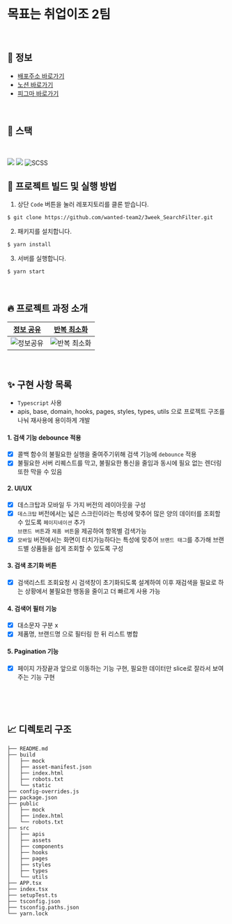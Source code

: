 # 목표는 취업이조 2팀

<br>

## 🚀 정보

- [배포주소 바로가기](https://wanted-team2.netlify.app/)
- [노션 바로가기](https://sleepy-oxygen-343.notion.site/3-37f615ee8bef4160ba99cb55323f5cd1)
- [피그마 바로가기](https://www.figma.com/file/REkIeMk5Za8aGg5YSNqBMc/%EC%97%90%EB%84%88%EC%A7%80-%EB%B0%B8%EB%9F%B0%EC%8A%A4?node-id=0%3A1)

<br>

## 📝 스택

<br/>

<img src="https://img.shields.io/badge/javascript-F7DF1E?style=for-the-badge&logo=javascript&logoColor=black"> <img src="https://img.shields.io/badge/TypeScript-007ACC?style=for-the-badge&logo=typescript&logoColor=white"> <img alt="SCSS" src="https://img.shields.io/badge/styled--components-DB7093?style=for-the-badge&logo=styled-components&logoColor=white"/></a>

## 👀 프로젝트 빌드 및 실행 방법

1. 상단 `Code` 버튼을 눌러 레포지토리를 클론 받습니다.

```
$ git clone https://github.com/wanted-team2/3week_SearchFilter.git
```

2. 패키지를 설치합니다.

```
$ yarn install
```

3. 서버를 실행합니다.

```
$ yarn start
```

<br>

## 🔥 프로젝트 과정 소개

| [정보 공유](https://www.notion.so/5520df8322e549ebb29b4528de020d52)| [반복 최소화](./styles/font.ts)|
| --- | --- |
| ![정보공유](https://user-images.githubusercontent.com/78653426/153548448-d9e13041-e5fa-4b66-b69f-9b54b8d8fbdc.png) | ![반복 최소화](https://user-images.githubusercontent.com/68528752/154165034-04acc4b2-c218-4474-96b4-57841b0d1772.png) |


<br>


## ✨ 구현 사항 목록 
-    `Typescript` 사용
-    apis, base, domain, hooks, pages, styles, types, utils 으로 프로젝트 구조를 나눠 재사용에 용이하게 개발

#### 1. 검색 기능 debounce 적용
- [x] 콜백 함수의 불필요한 실행을 줄여주기위해 검색 기능에 `debounce` 적용
- [x] 불필요한 서버 리퀘스트를 막고, 불필요한 통신을 줄임과 동시에 필요 없는 렌더링 또한 막을 수 있음

#### 2. UI/UX
- [x] 데스크탑과 모바일 두 가지 버전의 레이아웃을 구성
- [x] `데스크탑` 버전에서는 넓은 스크린이라는 특성에 맞추어 많은 양의 데이터를 조회할 수 있도록  `페이지네이션` 추가<br> `브랜드 버튼`과 `제품 버튼`을 제공하여 항목별 검색가능
- [x] `모바일` 버전에서는 화면이 터치가능하다는 특성에 맞추어 `브랜드 태그`를 추가해 브랜드별 상품들을 쉽게 조회할 수 있도록 구성

#### 3. 검색 초기화 버튼
- [x] 검색리스트 조회요청 시 검색창이 초기화되도록 설계하여 이후 재검색을 필요로 하는 상황에서 불필요한 행동을 줄이고 더 빠르게 사용 가능

#### 4. 검색어 필터 기능
- [x]  대소문자 구분 x
- [x]  제품명, 브랜드명 으로 필터링 한 뒤 리스트 병합

#### 5. Pagination 기능 
- [x] 페이지 가장끝과 앞으로 이동하는 기능 구현, 필요한 데이터만 slice로 잘라서 보여주는 기능 구현


<br>
<br>
<br>

## 📈 디렉토리 구조

```
├── README.md
├── build
│   ├── mock
│   ├── asset-manifest.json
│   ├── index.html
│   ├── robots.txt
│   └── static
├── config-overrides.js
├── package.json
├── public
│   ├── mock
│   ├── index.html
│   └── robots.txt
├── src
│   ├── apis
│   ├── assets
│   ├── components
│   ├── hooks
│   ├── pages
│   ├── styles
│   ├── types
│   └── utils
├── APP.tsx
├── index.tsx
├── setupTest.ts
├── tsconfig.json
├── tsconfig.paths.json
└── yarn.lock
```
